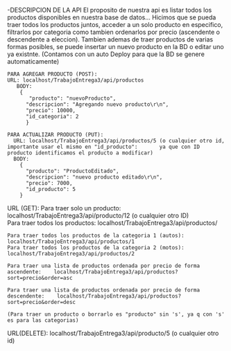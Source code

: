    -DESCRIPCION DE LA API
   El proposito de nuestra api es listar todos los productos disponibles en nuestra base de datos... Hicimos que se      pueda traer todos los productos juntos, acceder a un solo producto en especifico, filtrarlos por categoria como       tambien ordenarlos por precio (ascendente o descendente a eleccion). Tambien ademas de traer productos de varias       formas posibles, se puede insertar un nuevo producto en la BD o editar uno ya existnte. 
   (Contamos con un auto Deploy para que la BD se genere automaticamente)
   
    PARA AGREGAR PRODUCTO (POST):
    URL: localhost/TrabajoEntrega3/api/productos
       BODY:
        {  
           "producto": "nuevoProducto",
          "descripcion": "Agregando nuevo producto\r\n",
          "precio": 10000,
          "id_categoria": 2
          }

    PARA ACTUALIZAR PRODUCTO (PUT):
      URL: localhost/TrabajoEntrega3/api/productos/5 (o cualquier otro id, importante usar el mismo en "id_producto":       ya que con ID producto identificamos el producto a modificar)
      BODY:
        {
          "producto": "ProductoEditado",
          "descripcion": "nuevo producto editado\r\n",
          "precio": 7000,
          "id_producto": 5 
        }

  URL (GET):
    Para traer solo un producto:    localhost/TrabajoEntrega3/api/producto/12    (o cualquier otro ID)  
    Para traer todos los productos:    localhost/TrabajoEntrega3/api/productos/
    
    Para traer todos los productos de la categoria 1 (autos):    localhost/TrabajoEntrega3/api/productos/1
    Para traer todos los productos de la categoria 2 (motos):    localhost/TrabajoEntrega3/api/productos/2

    Para traer una lista de productos ordenada por precio de forma ascendente:    localhost/TrabajoEntrega3/api/productos?sort=precio&order=asc
    
    Para traer una lista de productos ordenada por precio de forma descendente:    localhost/TrabajoEntrega3/api/productos?sort=precio&order=desc

    (Para traer un producto o borrarlo es "producto" sin 's', ya q con 's' es para las categorias)

  URL(DELETE): localhost/TrabajoEntrega3/api/producto/5 (o cualquier otro id)


